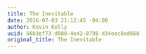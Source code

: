 ```yaml
---
title: The Inevitable
date: 2016-07-03 21:12:45 -04:00
author: Kevin Kelly
uuid: 56b3ef73-d980-4e42-8798-d34eec8ad688
original_title: The Inevitable
---
```


